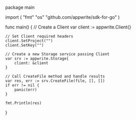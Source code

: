 package main

import (
    "fmt"
    "os"
    "github.com/appwrite/sdk-for-go"
)

func main() {
    // Create a Client
    var client := appwrite.Client{}

    // Set Client required headers
    client.SetProject("")
    client.SetKey("")

    // Create a new Storage service passing Client
    var srv := appwrite.Storage{
        client: &client
    }

    // Call CreateFile method and handle results
    var res, err := srv.CreateFile(file, [], [])
    if err != nil {
        panic(err)
    }

    fmt.Println(res)
}